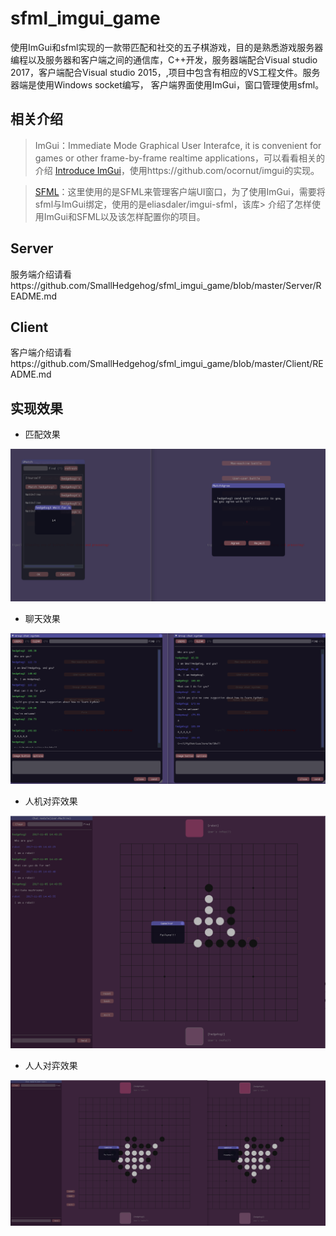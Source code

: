 # sfml_imgui_game
使用ImGui和sfml实现的一款带匹配和社交的五子棋游戏，目的是熟悉游戏服务器编程以及服务器和客户端之间的通信库，C++开发，服务器端配合Visual studio 2017，客户端配合Visual studio 2015，,项目中包含有相应的VS工程文件。服务器端是使用Windows socket编写， 客户端界面使用ImGui，窗口管理使用sfml。

## 相关介绍
> ImGui：Immediate Mode Graphical User Interafce, it is convenient for games or other frame-by-frame realtime 
> applications，可以看看相关的介绍 [Introduce ImGui](http://sol.gfxile.net/imgui/)，使用https://github.com/ocornut/imgui的实现。

> [SFML](https://www.sfml-dev.org/tutorials/2.4/)：这里使用的是SFML来管理客户端UI窗口，为了使用ImGui，需要将sfml与ImGui绑定，使用的是eliasdaler/imgui-sfml，该库> 介绍了怎样使用ImGui和SFML以及该怎样配置你的项目。

## Server
服务端介绍请看https://github.com/SmallHedgehog/sfml_imgui_game/blob/master/Server/README.md
## Client
客户端介绍请看https://github.com/SmallHedgehog/sfml_imgui_game/blob/master/Client/README.md

## 实现效果
* 匹配效果

![匹配效果](https://github.com/SmallHedgehog/sfml_imgui_game/blob/master/Res/match.png)

* 聊天效果

![聊天效果](https://github.com/SmallHedgehog/sfml_imgui_game/blob/master/Res/chat.png)

* 人机对弈效果

![人机对弈效果](https://github.com/SmallHedgehog/sfml_imgui_game/blob/master/Res/rj.png)

* 人人对弈效果

![人人对弈效果](https://github.com/SmallHedgehog/sfml_imgui_game/blob/master/Res/rr.png)
